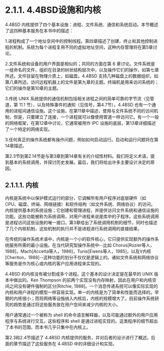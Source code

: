 # 2.1.1. 4.4BSD设施和内核

4.4BSD 内核提供了四个基本设施：进程、文件系统、通信和系统启动。本节概述了这四种基本服务在本书中的描述：

1.进程构成了一个地址空间中的控制线程。第四章描述了创建、终止和其他控制进程的机制。系统为每个进程复用不同的虚拟地址空间，这种内存管理将在第5章讨论。

2.文件系统和设备的用户界面是相似的；共同的方面在第 6 章讨论。文件系统是一组命名的文件，组织在目录的树状结构层次中，以及操作它们的操作，如第七章所述。文件驻留在物理介质上，如磁盘。4.4BSD 支持几种磁盘上的数据组织，如第八章所述。访问远程机器上的文件是第九章的主题。终端机是用来访问系统的；它们的操作是第10章的主题。

3.传统 UNIX 系统提供的通信机制包括相关进程之间的简单可靠的字节流（见管道，第 11.1 节），以及特殊事件的通知（见信号，第4.7节）。4.4BSD 也有一个通用的进程间通信设施。这个设施，在第11章中描述，使用与文件系统不同的访问机制，但是，只要建立了连接，一个进程就可以像使用管道一样访问它。有一个一般的网络框架，在第12章中讨论，它通常被用作 IPC 设施的底层。第13章详细描述了一个特定的网络实现。

3.任何真正的操作系统都有操作问题，例如如何启动运行。启动和运行问题将在第14章描述。

第2.3节到第2.14节是与第3章到第14章有关的介绍性材料。我们将定义术语，提到基本的系统调用，并探讨历史发展。最后，我们将给出许多主要设计决定的原因。

## 2.1.1.1. 内核

内核是系统中以保护模式运行的部分，它调解所有用户程序对底层硬件（如 CPU、磁盘、终端、网络链接）和软件结构（如文件系统、网络协议）的访问。内核提供基本的系统设施；它创建和管理进程，并提供访问文件系统和通信设施的功能。这些功能被称为系统调用，对用户进程来说是库中的子程序。这些系统调用是进程访问这些设施的唯一接口。第3章给出了系统调用机制的细节，同时也描述了几个内核机制，这些机制的执行并不是进程进行系统调用的直接结果。

在传统的操作系统术语中，内核是一个小的软件核心，它只提供实现额外的操作系统服务所需的最小设施。在当代研究型操作系统中--比如 Chorus[Rozier等人，1988]，Mach[Accetta等人，1986]，Tunis[Ewens等人，1985]，以及V内核[Cheriton，1988]--这种功能的划分不仅仅是逻辑上的。诸如文件系统和网络协议等服务是作为核心或内核的客户应用进程来实现的。

4.4BSD 的内核没有被分割成多个进程。这个基本的设计决定是在最早的 UNIX 版本中做出的。Ken Thompson 的前两个实现没有内存映射，因此在用户和内核空间之间没有硬件强制的区分[Ritchie, 1988]。一个消息传递系统可以像实际实现的内核和用户进程的模型一样容易实现。单一的内核是为了简单和性能而选择的。早期的内核很小；而将网络等设施纳入内核后，内核的规模增大了。目前操作系统研究的趋势是通过将这些服务放在用户空间来减少内核的大小。

用户通常通过一个被称为 shell 的命令语言解释器，以及可能通过额外的用户应用程序与系统进行交互。这些程序和 shell 是通过进程实现的。这类程序的细节超出了本书的范围，而本书几乎只集中在内核上。

第2.3和2.4节描述了 4.4BSD 内核提供的服务，并对后者的设计进行了概述。后面的章节描述了这些服务在 4.4BSD 中的详细设计和实现。
